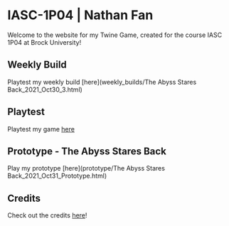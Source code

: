 # IASC-1P04 | Nathan Fan
Welcome to the website for my Twine Game, created for the course IASC 1P04 at Brock University!

## Weekly Build

Playtest my weekly build [here](weekly_builds/The Abyss Stares Back_2021_Oct30_3.html)

## Playtest

Playtest my game [here](playtest/playtest)

## Prototype - The Abyss Stares Back

Play my prototype [here](prototype/The Abyss Stares Back_2021_Oct31_Prototype.html)


## Credits

Check out the credits [here](assets/credits)!
